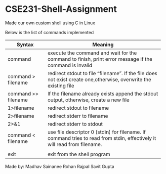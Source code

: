 # CSE231-Shell-Assignment
Made our own custom shell using C in Linux 

Below is the list of commands implemented  

| Syntax              | Meaning                                                                                                                    |
|---------------------|----------------------------------------------------------------------------------------------------------------------------|
| command             | execute the command and wait for the command to finish, print error message if the command is invalid                      |
| command > filename  | redirect stdout to file “filename”. If the file does not exist create one,otherwise,  overwrite the existing file          |
| command >> filename | If the filename already exists append the stdout output, otherwise, create a new file                                      |
| 1>filename          | redirect stdout to filename                                                                                                |
| 2>filename          | redirect stderr to filename                                                                                                |
| 2>&1                | redirect stderr to stdout                                                                                                  |
| command < filename  | use file descriptor 0 (stdin) for filename. If command tries to read from stdin,   effectively it will read from filename. |
| |                   | pipe command                                                                                                               |
| exit                | exit from the shell program                                                                                                |

Made by:
Madhav Sainanee
Rohan Rajpal
Savit Gupta
